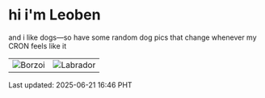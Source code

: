 # hi i'm Leoben

and i like dogs—so have some random dog pics that change whenever my CRON feels like it

|  |  |
|--------|----------|
| ![Borzoi](https://random-dog-vercel.vercel.app/api/random-borzoi?v=1750495569) | ![Labrador](https://random-dog-vercel.vercel.app/api/random-labrador?v=1750495569) |

Last updated: 2025-06-21 16:46 PHT
